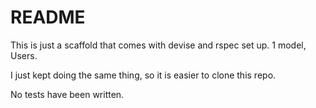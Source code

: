 # README

This is just a scaffold that comes with devise and rspec set up. 1 model, Users.

I just kept doing the same thing, so it is easier to clone this repo.

No tests have been written. 
